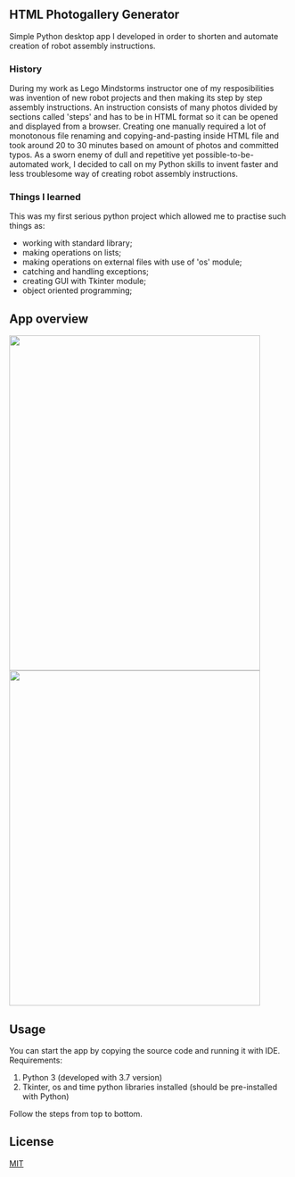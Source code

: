 ## HTML Photogallery Generator
Simple Python desktop app I developed in order to shorten and automate creation of robot assembly instructions. </br> 

### History
During my work as Lego Mindstorms instructor one of my resposibilities was invention of new robot projects and then making its step by step assembly instructions. An instruction consists of many photos divided by sections called 'steps' and has to be in HTML format so it can be opened and displayed from a browser. Creating one manually required a lot of monotonous file renaming and copying-and-pasting inside HTML file and took around 20 to 30 minutes based on amount of photos and committed typos. As a sworn enemy of dull and repetitive yet possible-to-be-automated work, I decided to call on my Python skills to invent faster and less troublesome way of creating robot assembly instructions.

### Things I learned
This was my first serious python project which allowed me to practise such things as:
- working with standard library;
- making operations on lists;
- making operations on external files with use of 'os' module;
- catching and handling exceptions;
- creating GUI with Tkinter module;
- object oriented programming;

## App overview

<img src="https://github.com/Daemiac/HTML_Gallery_Generator/blob/master/readme_images/HPG1.png" width="450" height="600"><img src="https://github.com/Daemiac/HTML_Gallery_Generator/blob/master/readme_images/HPG.png" width="450" height="600">

## Usage

You can start the app by copying the source code and running it with IDE. 
Requirements:
1. Python 3 (developed with 3.7 version)
2. Tkinter, os and time python libraries installed (should be pre-installed with Python)

Follow the steps from top to bottom.

## License
[MIT](https://choosealicense.com/licenses/mit/)

